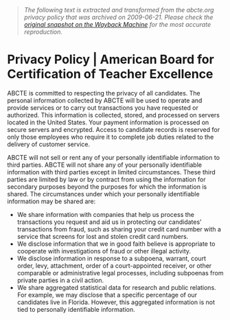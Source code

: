 > *The following text is extracted and transformed from the abcte.org privacy policy that was archived on 2009-06-21. Please check the [original snapshot on the Wayback Machine](https://web.archive.org/web/20090621222354id_/http%3A//www.abcte.org/about-abcte/privacy) for the most accurate reproduction.*

# Privacy Policy | American Board for Certification of Teacher Excellence

ABCTE is committed to respecting the privacy of all candidates. The personal information collected by ABCTE will be used to operate and provide services or to carry out transactions you have requested or authorized. This information is collected, stored, and processed on servers located in the United States. Your payment information is processed on secure servers and encrypted. Access to candidate records is reserved for only those employees who require it to complete job duties related to the delivery of customer service.

ABCTE will not sell or rent any of your personally identifiable information to third parties. ABCTE will not share any of your personally identifiable information with third parties except in limited circumstances. These third parties are limited by law or by contract from using the information for secondary purposes beyond the purposes for which the information is shared. The circumstances under which your personally identifiable information may be shared are:

  * We share information with companies that help us process the transactions you request and aid us in protecting our candidates’ transactions from fraud, such as sharing your credit card number with a service that screens for lost and stolen credit card numbers.
  * We disclose information that we in good faith believe is appropriate to cooperate with investigations of fraud or other illegal activity.
  * We disclose information in response to a subpoena, warrant, court order, levy, attachment, order of a court-appointed receiver, or other comparable or administrative legal processes, including subpoenas from private parties in a civil action.
  * We share aggregated statistical data for research and public relations. For example, we may disclose that a specific percentage of our candidates live in Florida. However, this aggregated information is not tied to personally identifiable information.


